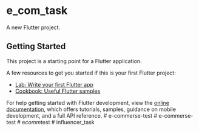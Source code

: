 # e_com_task

A new Flutter project.

## Getting Started

This project is a starting point for a Flutter application.

A few resources to get you started if this is your first Flutter project:

- [Lab: Write your first Flutter app](https://docs.flutter.dev/get-started/codelab)
- [Cookbook: Useful Flutter samples](https://docs.flutter.dev/cookbook)

For help getting started with Flutter development, view the
[online documentation](https://docs.flutter.dev/), which offers tutorials,
samples, guidance on mobile development, and a full API reference.
#   e - c o m m e r s e - t e s t  
 #   e - c o m m e r s e - t e s t  
 #   e _ c o m m _ t e s t  
 #   i n f l u e n c e r _ t a s k  
 
